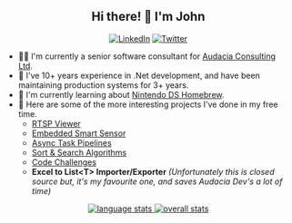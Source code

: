 <h2 align="center">Hi there! 👋 I'm John</h2>
<p align="center">
  <a href="https://www.linkedin.com/in/jpenny93"><img alt="LinkedIn" src="https://img.shields.io/badge/LinkedIn-jpenny93-%23266197?style=flat-square"></a>
  <a href="https://twitter.com/jpenny1993"><img alt="Twitter" src="https://img.shields.io/badge/Twitter-jpenny1993-%23266197?style=flat-square"></a>
</p>

- 👨‍💻 I'm currently a senior software consultant for [Audacia Consulting Ltd](https://www.audacia.co.uk).
- 🥼 I've 10+ years experience in .Net development, and have been maintaining production systems for 3+ years.
- 🌱 I'm currently learning about [Nintendo DS Homebrew](https://github.com/jpenny1993/dsLearn).
- 🌲 Here are some of the more interesting projects I've done in my free time.
  - [RTSP Viewer](https://github.com/jpenny1993/RtspViewer)
  - [Embedded Smart Sensor](https://github.com/jpenny1993/GT.NetworkCamera)
  - [Async Task Pipelines](https://github.com/jpenny1993/TaskExtensions)
  - [Sort & Search Algorithms](https://github.com/jpenny1993/Algorithms)
  - [Code Challenges](https://github.com/jpenny1993/CodeChallenges)
  - **Excel to List&lt;T&gt; Importer/Exporter** _(Unfortunately this is closed source but, it's my favourite one, and saves Audacia Dev's a lot of time)_

<p align="center">
  <a href="https://github.com/anuraghazra/github-readme-stats">
    <img align="top" alt="language stats" src="https://github-readme-stats.vercel.app/api/top-langs/?username=jpenny1993&theme=algolia&layout=compact" />
	<img align="top" alt="overall stats" src="https://github-readme-stats.vercel.app/api?username=jpenny1993&theme=algolia&count_private=true&show_icons=true" />
  </a>
</p>
